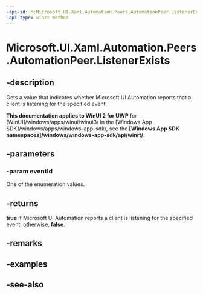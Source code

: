 ```yaml
---
-api-id: M:Microsoft.UI.Xaml.Automation.Peers.AutomationPeer.ListenerExists(Microsoft.UI.Xaml.Automation.Peers.AutomationEvents)
-api-type: winrt method
---
```


<!-- Method syntax
public bool ListenerExists(Windows.UI.Xaml.Automation.Peers.AutomationEvents eventId)
-->

# Microsoft.UI.Xaml.Automation.Peers.AutomationPeer.ListenerExists

## -description
Gets a value that indicates whether Microsoft UI Automation reports that a client is listening for the specified event.

**This documentation applies to WinUI 2 for UWP** for [WinUI]/windows/apps/winui/winui3/ in the [Windows App SDK]/windows/apps/windows-app-sdk/, see the **[Windows App SDK namespaces]/windows/windows-app-sdk/api/winrt/**.

## -parameters
### -param eventId
One of the enumeration values.

## -returns
**true** if Microsoft UI Automation reports a client is listening for the specified event; otherwise, **false**.

## -remarks

## -examples

## -see-also
